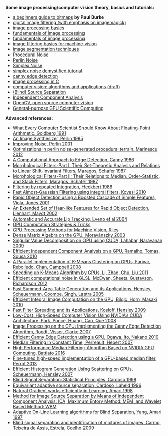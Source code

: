 **Some image processing/computer vision theory, basics and tutorials:**


* [a beginners guide to bitmaps](http://paulbourke.net/dataformats/bitmaps/) **by Paul Burke**
* [digital image filtering (with emphasis on imagemagick)](http://www.fmwconcepts.com/imagemagick/digital_image_filtering.pdf)
* [image processing basics](http://www.csd.uwo.ca/courses/CS4487a/Lectures/lec03_image_proc.pdf)
* [fundamentals of image processing]( http://www.tnw.tudelft.nl/fileadmin/Faculteit/TNW/Over_de_faculteit/Afdelingen/Imaging_Science_and_Technology/Research/Research_Groups/Quantitative_Imaging/Education/doc/FIP2_3.pdf)
* [fundamentals of image processing](http://www.cs.dartmouth.edu/farid/downloads/tutorials/fip.pdf)
* [image filtering basics for machine vision](http://www.cse.usf.edu/~r1k/MachineVisionBook/MachineVision.files/MachineVision_Chapter4.pdf)
* [image segmentation techniques](http://www.bioss.ac.uk/people/chris/ch4.pdf)
* [Procedural Noise](https://en.wikipedia.org/wiki/Procedural_generation)
* [Perlin Noise](https://en.wikipedia.org/wiki/Perlin_noise)
* [Simplex Noise](https://en.wikipedia.org/wiki/Simplex_noise)
* [simplex noise demystified tutorial](http://staffwww.itn.liu.se/~stegu/simplexnoise/simplexnoise.pdf)
* [canny edge detection](http://www.cse.iitd.ernet.in/~pkalra/csl783/canny.pdf)
* [image processing in C](http://homepages.inf.ed.ac.uk/rbf/BOOKS/PHILLIPS/)
* [computer vision: algorithms and applications (draft)](http://szeliski.org/Book/)
* [(Blind) Source Separation](https://en.wikipedia.org/wiki/Blind_signal_separation)
* [Independent Component Analysis](https://en.wikipedia.org/wiki/Independent_component_analysis)
* [OpenCV, open source computer vision](http://opencv.org/)
* [General-purpose GPU Scientific Computing](https://en.wikipedia.org/wiki/General-purpose_computing_on_graphics_processing_units)


**Advanced references:**

* [What Every Computer Scientist Should Know About Floating-Point Arithmetic, Goldberg 1991](http://perso.ens-lyon.fr/jean-michel.muller/goldberg.pdf)
* [An Image Synthesizer, Perlin 1985](https://design.osu.edu/carlson/history/PDFs/p287-perlin.pdf)
* [Improving Noise, Perlin 2001](http://mrl.nyu.edu/~perlin/paper445.pdf)
* [Optimizations in perlin noise-generated procedural terrain, Marinescu 2012](http://www.cs.ubbcluj.ro/~studia-i/2012-2/05-Marinescu.pdf)
* [A Computational Approach to Edge Detection, Canny 1986](https://perso.limsi.fr/vezien/PAPIERS_ACS/canny1986.pdf)
* [Morphological Filters-Part I: Their Set-Theoretic Analysis and Relations to Linear Shift-Invariant Filters, Maragos, Schafer 1987](http://cvsp.cs.ntua.gr/publications/jpubl+bchap/1987_MaragosSchafer_MorphologicFilters-part1_ieeetASSP_+corrections1989.pdf)
* [Morphological Filters-Part II: Their Relations to Median, Order-Statistic, and Stack Filters, Maragos, Schafer 1987](http://cvsp.cs.ntua.gr/publications/jpubl+bchap/1987_MaragosSchafer_MorphologicFilters-part2_ieeetASSP_+corrections1989.pdf)
* [Filtering by repeated Integration, Heckbert 1986](https://www.cs.cmu.edu/~ph/rif.ps.gz)
* [Fast Almost-Gaussian Filtering using integral filters, Kovesi 2010](http://www.peterkovesi.com/papers/FastGaussianSmoothing.pdf)
* [Rapid Object Detection using a Boosted Cascade of Simple Features, Viola, Jones 2001](http://www.cs.cmu.edu/~efros/courses/LBMV07/Papers/viola-cvpr-01.pdf)
* [An Extended Set of Haar-like Features for Rapid Object Detection, Lienhart, Maydt 2002](http://www.lienhart.de/Prof._Dr._Rainer_Lienhart/Source_Code_files/ICIP2002.pdf)
* [Automatic and Accurate Lip Tracking, Eveno et al 2004](http://citeseerx.ist.psu.edu/viewdoc/download?doi=10.1.1.95.6646&rep=rep1&type=pdf)
* [GPU Computation Strategies &amp; Tricks](http://gpgpu.org/static/sc2006/slides/09.owens.tips_and_tricks.pdf)
* [GPU Processing Methods for Machine Vision, Riley](http://www.csee.umbc.edu/~olano/class/635-09-2/d17.pdf)
* [Dense Matrix Algebra on the GPU, Moravánszky 2003](http://www.shaderx2.com/shaderx.PDF)
* [Singular Value Decomposition on GPU using CUDA, Lahabar, Narayanan 2009](http://www.pascal-man.com/navigation/faq-java-browser/GPU/Sheetal09Singular.pdf)
* [Efficient Independent Component Analysis on a GPU, Ramalho, Tomas, Sousa 2010](http://sips.inesc-id.pt/~rmarme/pub/ramalho2010.pdf)
* [A Parallel Implementation of K-Means Clustering on GPUs, Farivar, Rebolledo, Chan, Campbell 2008](https://www.researchgate.net/publication/221134288_A_Parallel_Implementation_of_K-Means_Clustering_on_GPUs)
* [Speeding up K-Means Algorithm by GPUs, Li, Zhao, Chu, Liu 2011](http://www.comp.hkbu.edu.hk/~chxw/papers/kmeans_2011.pdf)
* [Efficient computational noise in GLSL, McEwan, Sheets, Gustavson, Richardson 2012](http://arxiv.org/pdf/1204.1461.pdf)
* [Fast Summed-Area Table Generation and its Applications, Hensley, Scheuermann, Coombe, Singh, Lastra 2005](http://www.dps.uibk.ac.at/~cosenza/teaching/gpu/SAT_EG2005.pdf)
* [Efficient Integral Image Computation on the GPU, Bilgic, Horn, Masaki 2010](http://dspace.mit.edu/openaccess-disseminate/1721.1/71883)
* [Fast Filter Spreading and its Applications, Kosloff, Hensley 2009](http://digitalassets.lib.berkeley.edu/techreports/ucb/text/EECS-2009-54.pdf)
* [Low-Cost, High-Speed Computer Vision Using NVIDIA’s CUDA Architecture, Park, Ponce, Huang, Cao, Que 2008](http://people.cs.vt.edu/~yongcao/publication/pdf/park_aipr08.pdf)
* [Image Processing on the GPU: Implementing the Canny Edge Detection Algorithm, Roodt, Visser, Clarke 2007](http://www.prasa.org/proceedings/2007/prasa07-26.pdf)
* [Efficient Canny Edge Detection using a GPU, Ogawa, Ito, Nakano 2010](http://www.cs.hiroshima-u.ac.jp/cs/_media/en/4277a279.pdf)
* [Median Filtering in Constant Time, Perreault, Hebert 2007](https://nomis80.org/ctmf.pdf)
* [High Performance Median Filtering Algorithm Based on NVIDIA GPU Computing, Battiato 2016](http://ceur-ws.org/Vol-1543/p1.pdf)
* [Fine-tuned high-speed implementation of a GPU-based median filter, Perrot 2013](http://rge.u-strasbg.fr/reunions/belfort140213/pdf/Perrot.pdf)
* [Efficient Histogram Generation Using Scattering on GPUs, Scheuermann, Hensley 2007](https://developer.amd.com/wordpress/media/2012/10/GPUHistogramGeneration_preprint.pdf)
* [Blind Signal Separation: Statistical Principles, Cardoso 1998](http://www.tsi.enst.fr/~cardoso/Papers.PS/ProcIEEE.a4.ps)
* [Equivariant adaptive source separation, Cardoso, Laheld 1996](http://www.tsi.enst.fr/~cardoso/Papers.PS/easi.ps)
* [Natural Gradient works efficiently in Learning, Amari 1998](http://www.maths.tcd.ie/~mnl/store/Amari1998a.pdf)
* [Method for Image Source Separation by Means of Independent Component Analysis: ICA, Maximum Entory Method: MEM, and Wavelet Based Method:
WBM](http://citeseerx.ist.psu.edu/viewdoc/download?doi=10.1.1.675.4494&rep=rep1&type=pdf)
* [Adaptive On-Line Learning algorithms for Blind Separation, Yang, Amari 1997](http://citeseerx.ist.psu.edu/viewdoc/download?doi=10.1.1.37.7984&rep=rep1&type=pdf)
* [Blind signal separation and identification of mixtures of images, Carmo, Teixeira de Assis, Estrela, Coelho 2009](https://arxiv.org/ftp/arxiv/papers/1603/1603.08095.pdf)

<!-- http://www.csse.uwa.edu.au/~pk/research/pkpapers/FastGaussianSmoothing.pdf -->
